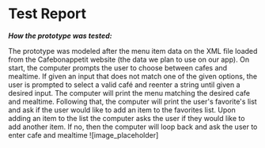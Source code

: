 # Test Report
***How the prototype was tested:***


The prototype was modeled after the menu item data on the XML file loaded from the Cafebonappetit website
(the data we plan to use on our app). On start, the computer prompts the user to choose between cafes and mealtime. 
If given an input that does not match one of the given options, the user is prompted to select a valid café and reenter 
a string until given a desired input. The computer will print the menu matching the desired cafe and mealtime. Following that, the computer will print the user's 
favorite's list and ask if the user would like to add an item to the favorites list. Upon adding an item to the list the
computer asks the user if they would like to add another item. If no, then the computer will loop back and ask the user 
to enter cafe and mealtime 
![image_placeholder] 

